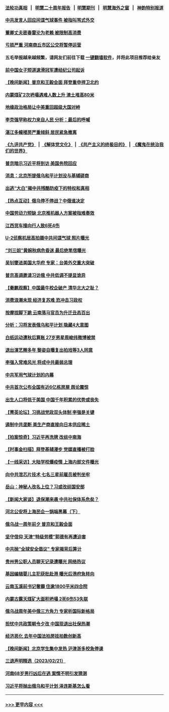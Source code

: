#### [法轮功真相](https://github.com/gfw-breaker/truth/blob/master/README.md?t=0) &nbsp;&nbsp;|&nbsp;&nbsp; [明慧二十周年报告](https://github.com/gfw-breaker/mh-reports/blob/master/README.md?t=0) &nbsp;&nbsp;|&nbsp;&nbsp;[明慧期刊](https://github.com/gfw-breaker/mh-qikan) &nbsp;&nbsp;|&nbsp;&nbsp; [明慧海外之窗](https://github.com/gfw-breaker/mh-news/blob/master/README.md?t=0) &nbsp;&nbsp;|&nbsp;&nbsp; [神韵特别报道](https://github.com/gfw-breaker/mh-news/blob/master/shenyun.md?t=0)
#### [中共发言人回应间谍气球事件 被指叫骂式外交](../pages/nsc413/n13936364.md?t=02232143) 
#### [董卿丈夫密春雷沦为老赖 被限制高消费](../pages/nsc413/n13936393.md?t=02232143) 
#### [亏损严重 河南商丘市区公交将暂停运营](../pages/nsc413/n13936347.md?t=02232143) 
#### 五毛举报越来越频繁，请网友们前往下载 [一键翻墙软件](https://github.com/gfw-breaker/ssr-accounts)，并将此项目推荐给亲友
#### [前中国女子短道速滑冠军遭经纪公司起诉](../pages/nsc413/n13936331.md?t=02232143) 
#### [【晚间新闻】普京和王毅会面 拜登重申捍卫北约](../pages/nsc413/n13936355.md?t=02232143) 
#### [内蒙煤矿2次坍塌遇难人数上升 渣土堆高80米](../pages/nsc413/n13936131.md?t=02232143) 
#### [地缘政治格局让中美重回超级大国对峙](../pages/nsc413/n13936132.md?t=02232143) 
#### [李克强罕称权力来自人民 分析：最后的呼喊](../pages/nsc413/n13936222.md?t=02232143) 
#### [湛江多幢楼房严重倾斜 居民紧急撤离](../pages/nsc413/n13936196.md?t=02232143) 
#### [《九评共产党》](https://github.com/begood0513/9ping.md/blob/master/README.md) &nbsp;|&nbsp; [《解体党文化》](../../../../jtdwh.md/blob/master/README.md)  &nbsp;|&nbsp; [《共产主义的终极目的》](../../../../gczydzjmd.md/blob/master/README.md) &nbsp;|&nbsp; [《魔鬼在统治我们的世界》](../../../../mgztzwmdsj.md/blob/master/README.md) 
#### [普京暗示习近平将到访 美国务院回应](../pages/nsc413/n13936087.md?t=02232143) 
#### [消息：北京所提俄乌和平计划没与基辅磋商](../pages/nsc413/n13936034.md?t=02232143) 
#### [出逃“大白”揭中共残酷防疫下的特权和真相](../pages/nsc413/n13936151.md?t=02232143) 
#### [【热点互动】俄乌停不停战？中俄谁决定](../pages/nsc413/n13935934.md?t=02232143) 
#### [中国劳动力短缺 北京推机器人方案被指难奏效](../pages/nsc413/n13935400.md?t=02232143) 
#### [江西货车撞向行人致6死4伤](../pages/nsc413/n13936109.md?t=02232143) 
#### [U-2侦察机居高拍摄中共间谍气球 照片曝光](../pages/nsc413/n13935986.md?t=02232143) 
#### [“刘三姐”黄婉秋病危昏迷 最后绝笔信曝光](../pages/nsc413/n13935998.md?t=02232143) 
#### [吴钊燮进美国大华府 专家：台美外交重大突破](../pages/nsc413/n13935490.md?t=02232143) 
#### [普京高调邀请习访俄 中共低调不提显诡异](../pages/nsc413/n13935796.md?t=02232143) 
#### [【秦鹏观察】中国最牛校企破产 清华北大之耻？](../pages/nsc413/n13935966.md?t=02232143) 
#### [消费浪潮未现 经济复苏难 恐冲击习政权](../pages/nsc413/n13935209.md?t=02232143) 
#### [按摩捏脚下跪 云南落马官员为升迁丑态百出](../pages/nsc413/n13935958.md?t=02232143) 
#### [分析：习将发表俄乌和平计划 隐藏4大意图](../pages/nsc413/n13935879.md?t=02232143) 
#### [白纸运动遭秋后算账 27岁男星周峻纬微博被禁](../pages/nsc413/n13935855.md?t=02232143) 
#### [退出演艺圈多年 黎姿自曝复出拍戏等3人同意](../pages/nsc413/n13935910.md?t=02232143) 
#### [李强入常难风光 将成中共最弱总理](../pages/nsc413/n13935896.md?t=02232143) 
#### [中共军用气球计划的内幕](../pages/nsc413/n13935682.md?t=02232143) 
#### [中共首次公布全国有近6亿栋房屋 舆论震惊](../pages/nsc413/n13935889.md?t=02232143) 
#### [出生人口将低于美国 中国千年积累的优势或丧失](../pages/nsc413/n13935340.md?t=02232143) 
#### [【菁英论坛】习挑战党政双头体制 李强是关键](../pages/nsc413/n13935884.md?t=02232143) 
#### [遏制中共垄断 美生产商直接向日本供应稀土](../pages/nsc413/n13935770.md?t=02232143) 
#### [【拍案惊奇】习近平再洗牌 改组中南海](../pages/nsc413/n13935760.md?t=02232143) 
#### [【时事金扫描】拜登基辅漫步 党媒直播被打脸](../pages/nsc413/n13935661.md?t=02232143) 
#### [【一线采访】大陆学校爆疫情 上海内部文件曝光](../pages/nsc413/n13935652.md?t=02232143) 
#### [向中共泄芯片技术 七名三星前雇员被判坐牢](../pages/nsc413/n13935767.md?t=02232143) 
#### [岳山：神秘人改名上位？习或改组国安部](../pages/nsc413/n13935582.md?t=02232143) 
#### [【新闻大家谈】退保潮来袭 中共社保体系危矣？](../pages/nsc413/n13935718.md?t=02232143) 
#### [河北公安将上海民企一锅端黑幕（下）](../pages/nsc413/n13934733.md?t=02232143) 
#### [俄乌战一周年前夕 普京和王毅会面](../pages/nsc413/n13935656.md?t=02232143) 
#### [坚守信仰 天津“特级劳模”郭德有再遭迫害](../pages/nsc413/n13934725.md?t=02232143) 
#### [中共抛“全球安全倡议” 专家揭背后算计](../pages/nsc413/n13935466.md?t=02232143) 
#### [贵州男公职人员聊天记录遭曝光 网络热议](../pages/nsc413/n13935500.md?t=02232143) 
#### [基因编辑婴儿主犯获批赴港 曝光后港府急转向](../pages/nsc413/n13935557.md?t=02232143) 
#### [云南玉溪前书记奢靡 住逾1800平米四合院](../pages/nsc413/n13935385.md?t=02232143) 
#### [内蒙古露天煤矿大面积坍塌 2死6伤53失联](../pages/nsc413/n13935492.md?t=02232143) 
#### [俄乌战周年美中俄三方角力 专家析国际新格局](../pages/nsc413/n13934906.md?t=02232143) 
#### [担忧中共政策朝令夕改 中国现退出社保热潮](../pages/nsc413/n13935078.md?t=02232143) 
#### [经济恶化 去年中国法拍房挂拍数创新高](../pages/nsc413/n13935146.md?t=02232143) 
#### [【晚间新闻】北京学生集中发热 沪津浙多校急停课](../pages/nsc413/n13935210.md?t=02232143) 
#### [三退声明精选（2023/02/21）](../pages/nsc413/n13935108.md?t=02232143) 
#### [河南68岁男行凶后在逃 案情不明引发猜测](../pages/nsc413/n13935062.md?t=02232143) 
#### [习近平将抛出俄乌和平计划 泽连斯基怎么看](../pages/nsc413/n13934993.md?t=02232143) 

----
#### [ >>> 更早内容 <<< ](../indexes/nsc413-earlier.md)
